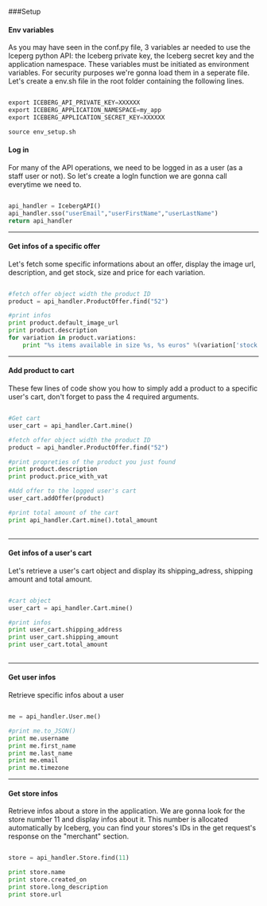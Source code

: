 ###Setup

#### Env variables

As you may have seen in the conf.py file, 3 variables ar needed to use the Iceperg python API: the Iceberg private key, the Iceberg secret key and the application namespace. These variables must be initiated as environment variables. For security purposes we're gonna load them in a seperate file. Let's create a env.sh file in the root folder containing the following lines.

```python

export ICEBERG_API_PRIVATE_KEY=XXXXXX
export ICEBERG_APPLICATION_NAMESPACE=my_app
export ICEBERG_APPLICATION_SECRET_KEY=XXXXXX

```

```python
source env_setup.sh
```

#### Log in 

For many of the API operations, we need to be logged in as a user (as a staff user or not). So let's create a logIn function we are gonna call everytime we need to.

```python

api_handler = IcebergAPI()
api_handler.sso("userEmail","userFirstName","userLastName")
return api_handler

```
* * *

#### Get infos of a specific offer

Let's fetch some specific informations about an offer, display the image url, description, and get stock, size and price for each variation. 

```python

#fetch offer object width the product ID
product = api_handler.ProductOffer.find("52")

#print infos
print product.default_image_url
print product.description
for variation in product.variations:
    print "%s items available in size %s, %s euros" %(variation['stock'],variation['name'],variation['price'])

```
* * *

#### Add product to cart

These few lines of code show you how to simply add a product to a specific user's cart, don't forget to pass the 4 required arguments.

```python

#Get cart
user_cart = api_handler.Cart.mine()

#fetch offer object width the product ID
product = api_handler.ProductOffer.find("52")

#print propreties of the product you just found
print product.description
print product.price_with_vat

#Add offer to the logged user's cart
user_cart.addOffer(product)

#print total amount of the cart
print api_handler.Cart.mine().total_amount
    
```
* * *


#### Get infos of a user's cart

Let's retrieve a user's cart object and display its shipping_adress, shipping amount and total amount.

```python

#cart object
user_cart = api_handler.Cart.mine()

#print infos
print user_cart.shipping_address
print user_cart.shipping_amount
print user_cart.total_amount
    
```
* * *


#### Get user infos

Retrieve specific infos about a user

```python

me = api_handler.User.me()

#print me.to_JSON()
print me.username
print me.first_name
print me.last_name
print me.email
print me.timezone

```
* * *


#### Get store infos

Retrieve infos about a store in the application. We are gonna look for the store number 11 and display infos about it. This number is allocated automatically by Iceberg, you can find your stores's IDs in the get request's response on the "merchant" section.

```python

store = api_handler.Store.find(11)

print store.name
print store.created_on
print store.long_description
print store.url

```



